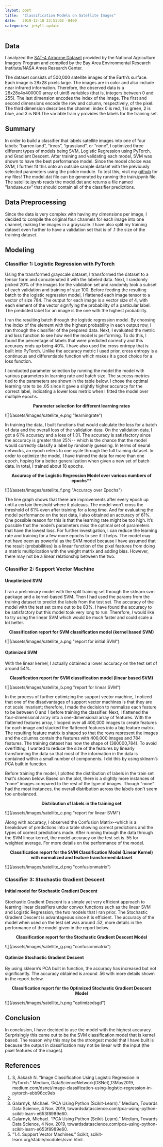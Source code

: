 ```yaml
---
layout: post
title:  "Classification Models on Satellite Images"
date:   2019-12-18 23:51:02 -0400
categories: jekyll update
---
```

<style>
  .centerit{
    text-align: center;
    font-weight: bold;
  }
</style>
## Data

I analyzed the [SAT-4 Airborne Dataset](http://csc.lsu.edu/~saikat/deepsat/) provided by the National Agriculture Imagery Program and compiled by the Bay Area Environmental Research Institute/NASA Ames Research Center.

The dataset consists of 500,000 satellite images of the Earth’s surface. Each image is 28x28 pixels large. The images are in color and also include near infrared information. Therefore, the observed data is a 28x28x4x400000 array of uint8 variables (that is, integers between 0 and 255). The last dimension encodes the index of the image. The first and second dimensions encode the row and column, respectively, of the pixel. The third dimension describes the channel: index 0 is red, 1 is green, 2 is blue, and 3 is NIR.The variable train y provides the labels for the training set.

## Summary

In order to build a classifier that labels satellite images into one of four labels: “barren land”, “trees”, “grassland”, or “none”, I optimized three different types of models being SVM, Logistic Regression using PyTorch, and Gradient Descent. After training and validating each model, SVM was shown to have the best performance model. Since the model choice was SVM, I further fit this onto an outside sample dataset with the previously selected parameters using the pickle module.
To test this, visit my [github](https://github.com/jasminecng9999/satellite_images) for my files! The model.dat file can be generated by running the train.ipynb file. The satellite.ipynb reads the model.dat and returns a file named "landuse.csv" that should contain all of the classifier predictions.

## Data Preprocessing

Since the data is very complex with having my dimensions per image, I decided to compile the original four channels for
each image into one channel, making the images in a grayscale. I have also split my training dataset even further to have a validation set that is of .1 the size of the training dataset.

## Modeling

### Classifier 1: Logistic Regression with PyTorch

Using the transformed grayscale dataset, I transformed the dataset to a tensor form and concatenated it with the labeled data. Next, I randomly picked 20% of the images for the validation set and randomly took a subset of each validation and training of size 100. Before feeding the resulting batch to the logistic regression model, I flattened each image tensor to a vector of size 784. The output for each image is a vector size of 4, with each element of the vector signifying the probability of a particular label. The predicted label for an image is the one with the highest probability.

I ran the resulting batch through the logistic regression model. By choosing
the index of the element with the highest probability in each output row, I ran through the
classifier of the prepared data. Next, I evaluated the metric and loss function to see how well the
model is performing. To do this, I found the percentage of labels that were predicted correctly
and this accuracy ends up being 40%. I have also used the cross entropy that is built into
PyTorch. Unlike the accuracy metric I used prior, cross entropy is a continuous and
differentiable function which makes it a good choice for a loss function.

I conducted parameter selection by running the model the model with various parameters in learning rate and batch size.
The success metrics tied to the parameters are shown in the table below. I chose the optimal learning rate to be .05 since it gave a slightly higher accuracy for the correct label, indicating a lower loss metric when I fitted the model over multiple epochs.

<p class="centerit">Parameter selection for different learning rates</p>
![](/assets/images/satellite_e.png "learningrate")

In training the data, I built functions that would calculate the loss for a batch of data and
the overall loss of the validation data. On the validation data, I got a 61% accuracy and a loss of
1.01. The accuracy is satisfactory since the accuracy is greater than 25%-- which is the chance
that the model would correctly classify a label by randomly guessing. In terms of neural
networks, an epoch refers to one cycle through the full training dataset. In order to optimize the
model, I have trained the data for more than one epoch, hoping for a better generalization when
given a new set of batch data. In total, I trained about 18 epochs.

<p class="centerit">Accuracy of the Logistic Regression Model over various numbers of epochs**</p>
![](/assets/images/satellite_f.png "Accuracy over Epochs")

The line graph shows that there are improvements after every epoch up until a certain threshold where it plateaus. The model won’t cross the threshold of 61% even after training for a long time. And for evaluating the model performance on the test data, I also obtained an accuracy of 61%. One possible reason for this is that the learning rate might be too high. It’s possible that the model’s parameters miss the optimal set of parameters that have the lowest loss.
For further investigation, I can reduce the learning rate and training for a few more epochs to see
if it helps. The model may not have been as powerful as the SVM model because I have assumed
that the result (probabilities) is a linear function of the pixel features from doing a matrix
multiplication with the weight matrix and adding bias. However, there may not be a linear
relationship between the two.

### Classifier 2: Support Vector Machine

#### Unoptimized SVM

I ran a preliminary model with the split training set through the sklearn.svm package and a kernel-based SVM. Then I had used the params from the training dataset to predict the labels from the test set. The accuracy of the model with the test set came out to be 83%. I have found the accuracy to be satisfactory but this model took very long to run. Therefore, I would like to try using the linear SVM which would be much faster and could scale a lot better.

<p class="centerit">Classification report for SVM classification model (kernel based SVM)</p>
![](/assets/images/satellite_a.png "report for initial SVM")

#### Optimized SVM

With the linear kernel, I actually obtained a lower accuracy on the test set of around 54%.

<p class="centerit">Classification report for SVM classification model (linear based SVM)</p>
![](/assets/images/satellite_b.png "report for linear SVM")

In the process of further optimizing the support vector machine, I noticed that one of the
disadvantages of support vector machines is that they are not scale invariant; therefore, I made
the decision to normalize each feature to be between 0 and 1 before training the classifier. Next, I
flattened the four-dimensional array into a one-dimensional array of features. With the
flattened features array, I looped over all 400,000 images to create features for each image and
stacked the flattened features into a big feature matrix. The resulting feature matrix is shaped so
that the rows represent the images and the columns contain the features with 400,000 images and
784 features. The training dataset has now the shape of (360000,784). To avoid overfitting, I wanted to reduce
the size of the features by linearly transforming the data so that most of the information in the
data is contained within a small number of components. I did this by using sklearn’s PCA built in
function.

Before training the model, I plotted the distribution of labels in the train set that's shown below. Based on the plot, there is a slightly more instances of “none” images compared to the rest of the type of images. Though "none" had the most instances, the overall distribution across the labels don't seem too unbalanced.

<p class="centerit">Distribution of labels in the training set</p>
![](/assets/images/satellite_c.png "report for linear SVM")

Along with accuracy, I observed the Confusion Matrix--which is a breakdown of predictions into a
table showing correct predictions and the types of correct predictions made. After running
through the data through the SVM linear kernel, the model accuracy on the test set is .55 for
weighted average. For more details on the performance of the model.

<p class="centerit">Classification report for the SVM Classification Model (Linear Kernel) with normalized and feature transformed dataset</p>
![](/assets/images/satellite_d.png "confusionmatrix")


### Classifier 3: Stochastic Gradient Descent

#### Initial model for Stochastic Gradient Descent

Stochastic Gradient Descent is a simple yet very efficient approach to learning linear classifiers under convex functions such as the linear SVM and Logistic Regression, the two models that I ran prior. The Stochastic Gradient Descent is
advantageous since it is efficient. The accuracy of the model when used on the test set was around .52, more
details in the performance of the model given in the report below.

<p class="centerit">Classification report for the Stochastic Gradient Descent Model</p>
![](/assets/images/satellite_g.png "confusionmatrix")

#### Optimize Stochastic Gradient Descent

By using sklearn’s PCA built in function, the accuracy has increased but not significantly. The accuracy obtained is around .56 with more details shown in the report below.

<p class="centerit">Classification report for the Optimized Stochastic Gradient Descent Model</p>
![](/assets/images/satellite_h.png "optimizedsgd")

## Conclusion

In conclusion, I have decided to use the model with the highest accuracy. Surprisingly this
came out to be the SVM classification model that is kernel based. The reason why this may be
the strongest model that I have built is because the output in classification may not be linear with
the input (the pixel features of the images).

## References
1. S, Aakash N. “Image Classification Using Logistic Regression in PyTorch.” Medium,
DataScienceNetwork(DSNet),13May2019,
medium.com/dsnet/image-classification-using-logistic-regression-in-pytorch-ebb96cc9eb
79.
2. Galarnyk, Michael. “PCA Using Python (Scikit-Learn).” Medium, Towards Data Science,
4 Nov. 2019, towardsdatascience.com/pca-using-python-scikit-learn-e653f8989e60.
3. Galarnyk, Michael. “PCA Using Python (Scikit-Learn).” Medium, Towards Data Science,
4 Nov. 2019, towardsdatascience.com/pca-using-python-scikit-learn-e653f8989e60.
4. “1.4. Support Vector Machines.” Scikit, scikit-learn.org/stable/modules/svm.html.
